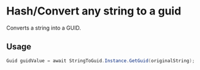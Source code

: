 # Hash/Convert any string to a guid

Converts a string into a GUID.

## Usage

```csharp
Guid guidValue = await StringToGuid.Instance.GetGuid(originalString);
```
